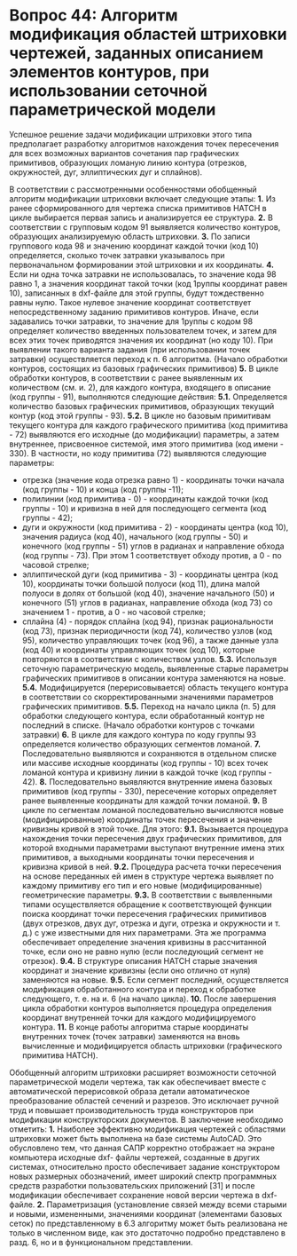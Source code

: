 # Вопрос 44:  Алгоритм модификация областей штриховки чертежей, заданных описанием элементов контуров, при использовании сеточной параметрической модели

Успешное решение задачи модификации штриховки этого типа предполагает разработку алгоритмов нахождения точек пересечения для всех возможных вариантов сочетания пар графических примитивов, образующих ломаную линию контура (отрезков, окружностей, дуг, эллиптических дуг и сплайнов).

В соответствии с рассмотренными особенностями обобщенный алгоритм модификации штриховки включает следующие этапы:
**1.** Из ранее сформированного для чертежа списка примитивов HATCH в цикле выбирается первая запись и анализируется ее структура.
**2.** В соответствии с групповым кодом 91 выявляется количество контуров, образующих анализируемую область штриховки.
**3.** По записи группового кода 98 и значению координат каждой точки (код 10) определяется, сколько точек затравки указывалось при первоначальном формировании этой штриховки и их координаты.
**4.** Если ни одна точка затравки не использовалась, то значение кода 98 равно 1, а значения координат такой точки (код 1руппы координат равен 10), записанных в dxf-файле для этой группы, будут тождественно равны нулю. Такое нулевое значение координат соответствует непосредственному заданию примитивов контуров.
Иначе, если задавались точки затравки, то значение для 1руппы с кодом 98 определяет количество введенных пользователем точек, и затем для всех этих точек приводятся значения их координат (но коду 10). При выявлении такого варианта задания (при использовании точек затравки) осуществляется переход к п. 6 алгоритма.
{Начало обработки контуров, состоящих из базовых графических примитивов)
**5.** В цикле обработки контуров, в соответствии с ранее выявленным их количеством (см. и. 2), для каждого контура, входящего в описание (код группы - 91), выполняются следующие действия:
**5.1.** Определяется количество базовых графических примитивов, образующих текущий контур (код этой группы - 93).
**5.2.** В цикле но базовым примитивам текущего контура для каждого графического примитива (код примитива - 72) выявляются его исходные (до модификации) параметры, а затем внутреннее, присвоенное системой, имя этого примитива (код имени - 330). В частности, но коду примитива (72) выявляются следующие параметры:
-	отрезка (значение кода отрезка равно 1) - координаты точки начала (код группы - 10) и конца (код группы -11);
-	полилинии (код примитива - 0) - координаты каждой точки (код группы - 10) и кривизна в ней для последующего сегмента (код группы - 42);
-	дуги и окружности (код примитива - 2) - координаты центра (код 10), значения радиуса (код 40), начального (код группы - 50) и конечного (код группы - 51) углов в радианах и направление обхода (код группы - 73). При этом 1 соответствует обходу против, а 0 - по часовой стрелке;
-	эллиптической дуги (код примитива - 3) - координаты центра (код 10), координаты точки большой полуоси (код 11), длина малой полуоси в долях от большой (код 40), значение начального (50) и конечного (51) углов в радианах, направление обхода (код 73) со значением 1 - против, а 0 - но часовой стрелке;
- сплайна (4) - порядок сплайна (код 94), признак рациональности (код 73), признак периодичности (код 74), количество узлов (код 95), количество управляющих точек (код 96), а также данные узла (код 40) и координаты управляющих точек (код 10), которые повторяются в соответствии с количеством узлов.
**5.3.** Используя сеточную параметрическую модель, выявленные старые параметры графических примитивов в описании контура заменяются на новые.
**5.4.** Модифицируется (перерисовывается) область текущего контура в соответствии со скорректированными значениями параметров графических примитивов.
**5.5.** Переход на начало цикла (п. 5) для обработки следующего контура, если обработанный контур не последний в списке.
(Начало обработки контуров с точками затравки)
**6.**	В цикле для каждого контура по коду группы 93 определяется количество образующих сегментов ломаной.
**7.**	Последовательно выявляются и сохраняются в отдельном списке или массиве исходные координаты (код группы - 10) всех точек ломаной контура и кривизну линии в каждой точке (код группы - 42).
**8.** Последовательно выявляются внутренние имена базовых примитивов (код группы - 330), пересечение которых определяет ранее выявленные координаты для каждой точки ломаной.
**9.** В цикле по сегментам ломаной последовательно вычисляются новые (модифицированные) координаты точек пересечения и значение кривизны кривой в этой точке. Для этого:
**9.1.** Вызывается процедура нахождения точки пересечения двух графических примитивов, для которой входными параметрами выступают внутренние имена этих примитивов, а выходными координаты точки пересечения и кривизна кривой в ней.
**9.2.** Процедура расчета точки пересечения на основе переданных ей имен в структуре чертежа выявляет по каждому примитиву его тип и его новые (модифицированные) геометрические параметры.
**9.3.** В соответствии с выявленными типами осуществляется обращение к соответствующей функции поиска координат точки пересечения графических примитивов (двух отрезков, двух дуг, отрезка и дуги, отрезка и окружности и т. д.) с уже известными для них параметрами. Эта же программа обеспечивает определение значения кривизны в рассчитанной точке, если оно не равно нулю (если последующий сегмент не отрезок).
**9.4.** В структуре описания HATCH старые значения координат и значение кривизны (если оно отлично от нуля) заменяются на новые.
**9.5.** Если сегмент последний, осуществляется модификация обработанного контура и переход к обработке следующего, т. е. на и. 6 (на начало цикла).
**10.** После завершения цикла обработки контуров выполняется процедура определения координат внутренней точки для каждого модифицируемого контура.
**11.** В конце работы алгоритма старые координаты внутренних точек (точек затравки) заменяются на вновь вычисленные и модифицируется область штриховки (графического примитива HATCH).

Обобщенный алгоритм штриховки расширяет возможности сеточной параметрической модели чертежа, так как обеспечивает вместе с автоматической перерисовкой образа детали автоматическое преобразование областей сечений и разрезов. Это исключает ручной труд и повышает производительность труда конструкторов при модификации конструкторских документов.
В заключение необходимо отметить:
**1.** Наиболее эффективно модификация чертежей с областями штриховки может быть выполнена на базе системы AutoCAD. Это обусловлено тем, что данная САПР корректно отображает на экране компьютера исходные dxf- файлы чертежей, созданные в других системах, относительно просто обеспечивает задание конструктором новых размерных обозначений, имеет широкий спектр программных средств разработки пользовательских приложений [31] и после модификации обеспечивает сохранение новой версии чертежа в dxf-файле.
**2.** Параметризация (установление связей между всеми старыми и новыми, измененными, значениями координат (элементами базовых сеток) по представленному в 6.3 алгоритму может быть реализована не только в численном виде, как это достаточно подробно представлено в разд. 6, но и в функциональном представлении.
